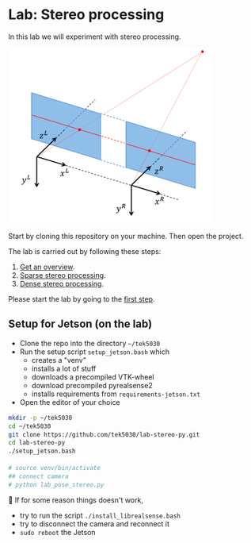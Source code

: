# Lab: Stereo processing
In this lab we will experiment with stereo processing.

![Ideal stereo geometry](lab-guide/img/ideal_stereo_geometry.png)

Start by cloning this repository on your machine.
Then open the project.

The lab is carried out by following these steps:

1. [Get an overview](lab-guide/1-get-an-overview.md).
2. [Sparse stereo processing](lab-guide/2-sparse-stereo-processing.md).
3. [Dense stereo processing](lab-guide/3-dense-stereo-processing.md).

Please start the lab by going to the [first step](lab-guide/1-get-an-overview.md).

## Setup for Jetson (on the lab)
- Clone the repo into the directory `~/tek5030`
- Run the setup script `setup_jetson.bash` which 
  - creates a "venv"
  - installs a lot of stuff
  - downloads a precompiled VTK-wheel
  - download precompiled pyrealsense2
  - installs requirements from `requirements-jetson.txt`
- Open the editor of your choice

```bash
mkdir -p ~/tek5030
cd ~/tek5030
git clone https://github.com/tek5030/lab-stereo-py.git
cd lab-stereo-py
./setup_jetson.bash

# source venv/bin/activate
## connect camera
# python lab_pose_stereo.py
```

:construction: If for some reason things doesn't work, 
- try to run the script `./install_librealsense.bash`
- try to disconnect the camera and reconnect it
- `sudo reboot` the Jetson
